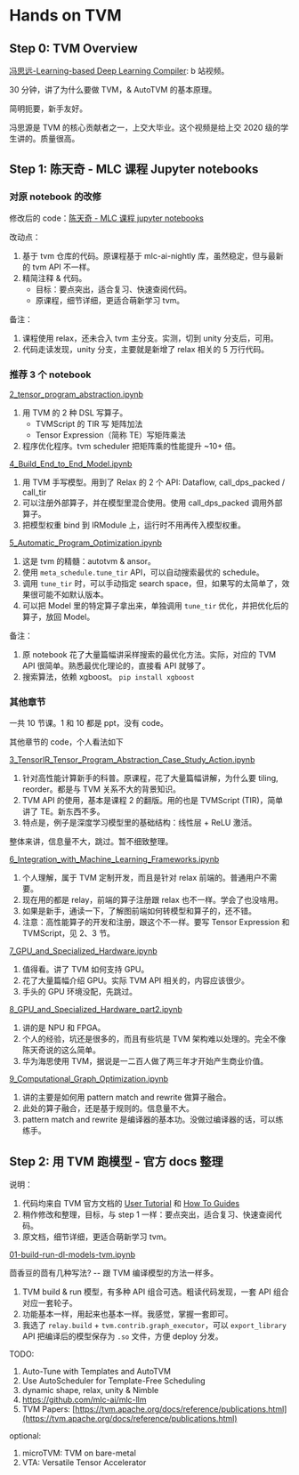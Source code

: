 # Hands on TVM

## Step 0: TVM Overview

[冯思远-Learning-based Deep Learning Compiler](https://www.bilibili.com/video/BV1T5411W7o8/): b 站视频。

30 分钟，讲了为什么要做 TVM，& AutoTVM 的基本原理。

简明扼要，新手友好。

冯思源是 TVM 的核心贡献者之一，上交大毕业。这个视频是给上交 2020 级的学生讲的。质量很高。

## Step 1: 陈天奇 - MLC 课程 Jupyter notebooks

### 对原 notebook 的改修

修改后的 code：[陈天奇 - MLC 课程 jupyter notebooks](mlc-ai-notebooks)

改动点：

1. 基于 tvm 仓库的代码。原课程基于 mlc-ai-nightly 库，虽然稳定，但与最新的 tvm API 不一样。
2. 精简注释 & 代码。
    - 目标：要点突出，适合复习、快速查阅代码。
    - 原课程，细节详细，更适合萌新学习 tvm。

备注：

1. 课程使用 relax，还未合入 tvm 主分支。实测，切到 unity 分支后，可用。
2. 代码走读发现，unity 分支，主要就是新增了 relax 相关的 5 万行代码。

### 推荐 3 个 notebook

[2_tensor_program_abstraction.ipynb](mlc-ai-notebooks/2_tensor_program_abstraction.ipynb)

1. 用 TVM 的 2 种 DSL 写算子。
    - TVMScript 的 TIR 写 矩阵加法
    - Tensor Expression（简称 TE）写矩阵乘法
2. 程序优化程序。tvm scheduler 把矩阵乘的性能提升 ~10+ 倍。

[4_Build_End_to_End_Model.ipynb](mlc-ai-notebooks/4_Build_End_to_End_Model.ipynb)

1. 用 TVM 手写模型。用到了 Relax 的 2 个 API: Dataflow, call_dps_packed / call_tir
2. 可以注册外部算子，并在模型里混合使用。使用 call_dps_packed 调用外部算子。
3. 把模型权重 bind 到 IRModule 上，运行时不用再传入模型权重。

[5_Automatic_Program_Optimization.ipynb](mlc-ai-notebooks/5_Automatic_Program_Optimization.ipynb)

1. 这是 tvm 的精髓：autotvm & ansor。
2. 使用 `meta_schedule.tune_tir` API，可以自动搜索最优的 schedule。
3. 调用 `tune_tir` 时，可以手动指定 search space，但，如果写的太简单了，效果很可能不如默认版本。
4. 可以把 Model 里的特定算子拿出来，单独调用 `tune_tir` 优化，并把优化后的算子，放回 Model。

备注：

1. 原 notebook 花了大量篇幅讲采样搜索的最优化方法。实际，对应的 TVM API 很简单。熟悉最优化理论的，直接看 API 就够了。
2. 搜索算法，依赖 xgboost。 `pip install xgboost`

### 其他章节

一共 10 节课。1 和 10 都是 ppt，没有 code。

其他章节的 code，个人看法如下

[3_TensorIR_Tensor_Program_Abstraction_Case_Study_Action.ipynb](mlc-ai-notebooks/3_TensorIR_Tensor_Program_Abstraction_Case_Study_Action.ipynb)

1. 针对高性能计算新手的科普。原课程，花了大量篇幅讲解，为什么要 tiling, reorder。都是与 TVM 关系不大的背景知识。
2. TVM API 的使用，基本是课程 2 的翻版。用的也是 TVMScript (TIR)，简单讲了 TE。新东西不多。
3. 特点是，例子是深度学习模型里的基础结构：线性层 + ReLU 激活。

整体来讲，信息量不大，跳过。暂不细致整理。

[6_Integration_with_Machine_Learning_Frameworks.ipynb](mlc-ai-notebooks/6_Integration_with_Machine_Learning_Frameworks.ipynb)

1. 个人理解，属于 TVM 定制开发，而且是针对 relax 前端的。普通用户不需要。
2. 现在用的都是 relay，前端的算子注册跟 relax 也不一样。学会了也没啥用。
3. 如果是新手，通读一下，了解图前端如何转模型和算子的，还不错。
4. 注意：高性能算子的开发和注册，跟这个不一样。要写 Tensor Expression 和 TVMScript，见 2、3 节。

[7_GPU_and_Specialized_Hardware.ipynb](mlc-ai-notebooks/7_GPU_and_Specialized_Hardware.ipynb)

1. 值得看。讲了 TVM 如何支持 GPU。
2. 花了大量篇幅介绍 GPU。实际 TVM API 相关的，内容应该很少。
3. 手头的 GPU 环境没配，先跳过。

[8_GPU_and_Specialized_Hardware_part2.ipynb](mlc-ai-notebooks/8_GPU_and_Specialized_Hardware_part2.ipynb)

1. 讲的是 NPU 和 FPGA。
2. 个人的经验，坑还是很多的，而且有些坑是 TVM 架构难以处理的。完全不像陈天奇说的这么简单。
3. 华为海思使用 TVM，据说是一二百人做了两三年才开始产生商业价值。

[9_Computational_Graph_Optimization.ipynb](mlc-ai-notebooks/9_Computational_Graph_Optimization.ipynb)

1. 讲的主要是如何用 pattern match and rewrite 做算子融合。
2. 此处的算子融合，还是基于规则的。信息量不大。
3. pattern match and rewrite 是编译器的基本功。没做过编译器的话，可以练练手。

## Step 2: 用 TVM 跑模型 - 官方 docs 整理

说明：

1. 代码均来自 TVM 官方文档的 [User Tutorial](https://tvm.apache.org/docs/tutorial/index.html) 和 [How To Guides](https://tvm.apache.org/docs/how_to/index.html)
2. 稍作修改和整理，目标，与 step 1 一样：要点突出，适合复习、快速查阅代码。
3. 原文档，细节详细，更适合萌新学习 tvm。


[01-build-run-dl-models-tvm.ipynb](01-build-run-dl-models-tvm.ipynb)

茴香豆的茴有几种写法? -- 跟 TVM 编译模型的方法一样多。

1. TVM build & run 模型，有多种 API 组合可选。粗读代码发现，一套 API 组合对应一套轮子。
2. 功能基本一样，用起来也基本一样。我感觉，掌握一套即可。
3. 我选了 `relay.build` + `tvm.contrib.graph_executor`，可以 `export_library` API 把编译后的模型保存为 `.so` 文件，方便 deploy 分发。

TODO:

1. Auto-Tune with Templates and AutoTVM
2. Use AutoScheduler for Template-Free Scheduling
3. dynamic shape, relax, unity & Nimble
4. https://github.com/mlc-ai/mlc-llm
5. TVM Papers: [https://tvm.apache.org/docs/reference/publications.html](https://tvm.apache.org/docs/reference/publications.html)

optional:

1. microTVM: TVM on bare-metal
2. VTA: Versatile Tensor Accelerator
